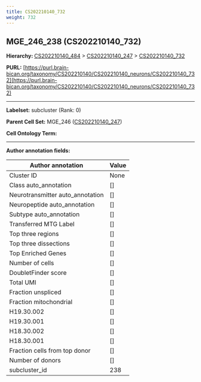 ```yaml
---
title: CS202210140_732
weight: 732
---
```

## MGE_246_238 (CS202210140_732)
<b>Hierarchy: </b>
[CS202210140_484](../CS202210140_484) >
[CS202210140_247](../CS202210140_247) >
[CS202210140_732](../CS202210140_732)

**PURL:** [https://purl.brain-bican.org/taxonomy/CS202210140/CS202210140_neurons/CS202210140_732](https://purl.brain-bican.org/taxonomy/CS202210140/CS202210140_neurons/CS202210140_732)

---


**Labelset:** subcluster (Rank: 0)

**Parent Cell Set:** MGE_246 ([CS202210140_247](../CS202210140_247))



**Cell Ontology Term:** 

[MARKER GENES.]: #


---

[TRANSFERRED ANNOTATIONS.]: #


[AUTHOR ANNOTATION FIELDS.]: #


**Author annotation fields:**

| Author annotation | Value |
|-------------------|-------|
|Cluster ID|None|
|Class auto_annotation|[]|
|Neurotransmitter auto_annotation|[]|
|Neuropeptide auto_annotation|[]|
|Subtype auto_annotation|[]|
|Transferred MTG Label|[]|
|Top three regions|[]|
|Top three dissections|[]|
|Top Enriched Genes|[]|
|Number of cells|[]|
|DoubletFinder score|[]|
|Total UMI|[]|
|Fraction unspliced|[]|
|Fraction mitochondrial|[]|
|H19.30.002|[]|
|H19.30.001|[]|
|H18.30.002|[]|
|H18.30.001|[]|
|Fraction cells from top donor|[]|
|Number of donors|[]|
|subcluster_id|238|
